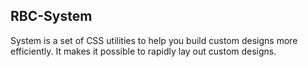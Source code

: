 ## RBC-System

System is a set of CSS utilities to help you build custom designs more efficiently. It makes it possible to rapidly lay out custom designs.